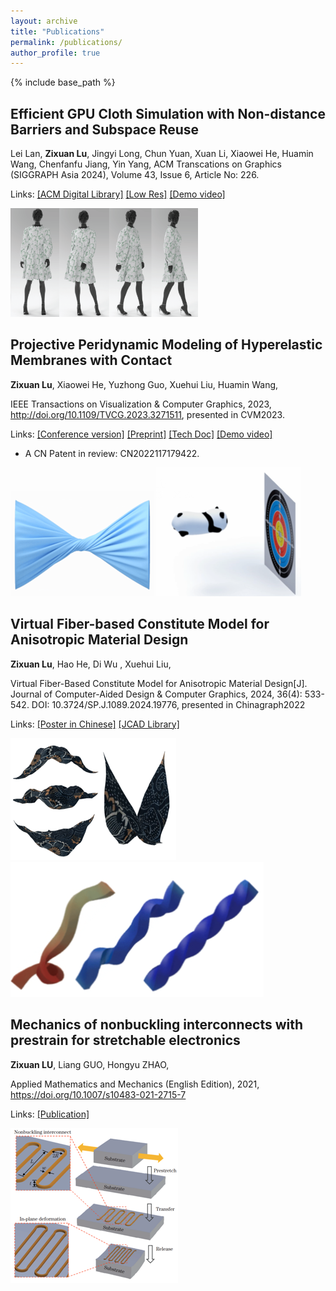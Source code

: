 ```yaml
---
layout: archive
title: "Publications"
permalink: /publications/
author_profile: true
---
```


{% include base_path %}
## Efficient GPU Cloth Simulation with Non-distance Barriers and Subspace Reuse
Lei Lan, **Zixuan Lu**, Jingyi Long, Chun Yuan, Xuan Li, Xiaowei He, Huamin Wang, Chenfanfu Jiang, Yin Yang, ACM Transcations on Graphics (SIGGRAPH Asia 2024), Volume 43, Issue 6, Article No: 226.

Links: [[ACM Digital Library]](https://dl.acm.org/doi/10.1145/3687760) [[Low Res]](/files/gpu_cloth.pdf) [[Demo video]](https://drive.google.com/file/d/1LF-Gz_vdIMG0kAVSuGiNc7NvGVjJtH9u/view)

![](/images/cloth.png)  

## Projective Peridynamic Modeling of Hyperelastic Membranes with Contact

**Zixuan Lu**, Xiaowei He, Yuzhong Guo, Xuehui Liu, Huamin Wang,

IEEE Transactions on Visualization & Computer Graphics, 2023, http://doi.org/10.1109/TVCG.2023.3271511, presented in CVM2023.

Links: [[Conference version]](http://iccvm.org/2023/papers/s9-1-334-TVCG.pdf)  [[Preprint]](/files/pd_final.pdf)  [[Tech Doc]](/files/pd_appendix.pdf)  [[Demo video]](/files/pd_demo.mp4)

- A CN Patent in review: CN2022117179422.

![](/images/pd.png)      ![](/images/pd2.png)



## Virtual Fiber-based Constitute Model for Anisotropic Material Design 

**Zixuan Lu**, Hao He, Di Wu , Xuehui Liu,

Virtual Fiber-Based Constitute Model for Anisotropic Material Design[J]. Journal of Computer-Aided Design & Computer Graphics, 2024, 36(4): 533-542. DOI: 10.3724/SP.J.1089.2024.19776, presented in Chinagraph2022

Links: [[Poster in Chinese]](/files/Poster_P157.pdf) [[JCAD Library]](https://www.jcad.cn/article/doi/10.3724/SP.J.1089.2024.19776)

![](/images/fiber.png)     ![](/images/fiber2.png)



## Mechanics of nonbuckling interconnects with prestrain for stretchable electronics

**Zixuan LU**, Liang GUO, Hongyu ZHAO,

Applied Mathematics and Mechanics (English Edition), 2021, https://doi.org/10.1007/s10483-021-2715-7 

Links: [[Publication]](/files/nonbuckling.pdf)

![](/images/nonbuck.png)
